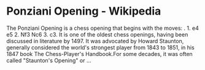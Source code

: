 ---
---

Ponziani Opening - Wikipedia
============================


The Ponziani Opening is a chess opening that begins with the moves: . 1. e4 e5 2. Nf3 Nc6 3. c3. It is one of the oldest chess openings, having been discussed in literature by 1497. It was advocated by Howard Staunton, generally considered the world's strongest player from 1843 to 1851, in his 1847 book The Chess-Player's Handbook.For some decades, it was often called "Staunton's Opening" or ...